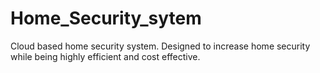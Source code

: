 # Home_Security_sytem
Cloud based home security system. Designed to increase home security while being highly efficient and cost effective.
